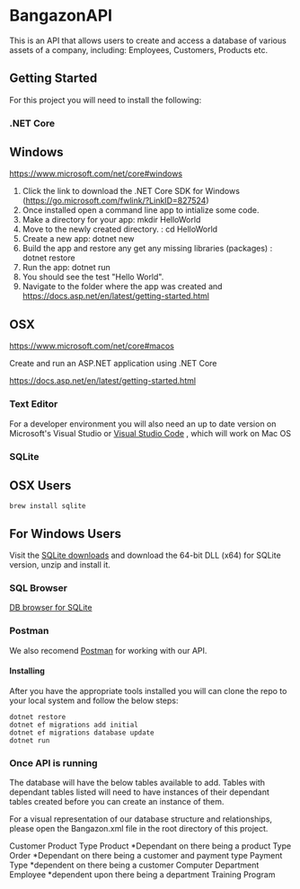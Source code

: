 # BangazonAPI

This is an API that allows users to create and access a database of various assets of a company, including: Employees, Customers, Products etc.

## Getting Started

For this project you will need to install the following:

### .NET Core

## Windows

https://www.microsoft.com/net/core#windows

  1. Click the link to download the .NET Core SDK for Windows (https://go.microsoft.com/fwlink/?LinkID=827524)
  2. Once installed open a command line app to intialize some code.
  3. Make a directory for your app: mkdir HelloWorld
  4. Move to the newly created directory. : cd 
  HelloWorld
  5. Create a new app: dotnet new
  5. Build the app and restore any get any missing libraries (packages) : dotnet restore
  6. Run the app: dotnet run
  7. You should see the test "Hello World".
  8. Navigate to the folder where the app was created and https://docs.asp.net/en/latest/getting-started.html

## OSX

https://www.microsoft.com/net/core#macos

Create and run an ASP.NET application using .NET Core

https://docs.asp.net/en/latest/getting-started.html

### Text Editor

For a developer environment you will also need an up to date version on Microsoft's Visual Studio or [Visual Studio Code](https://code.visualstudio.com/download) , which will work on Mac OS

### SQLite  

## OSX Users

```
brew install sqlite
```

## For Windows Users

Visit the [SQLite downloads](https://www.sqlite.org/download.html) and download the 64-bit DLL (x64) for SQLite version, unzip and install it.

### SQL Browser

[DB browser for SQLite](http://sqlitebrowser.org/) 

###  Postman

We also recomend [Postman](https://www.getpostman.com/) for working with our API.

#### Installing

After you have the appropriate tools installed you will can clone the repo to your local system and follow the below steps:

````
dotnet restore
dotnet ef migrations add initial
dotnet ef migrations database update
dotnet run
````

### Once API is running

The database will have the below tables available to add.  Tables with dependant tables listed will need to have instances of their dependant tables created before you can create an instance of them.

For a visual representation of our database structure and relationships, please open the Bangazon.xml file in the root directory of this project.

Customer
Product Type
Product *Dependant on there being a product Type
Order *Dependant on there being a customer and payment type
Payment Type *dependent on there being a customer
Computer 
Department 
Employee *dependent upon there being a department 
Training Program 
